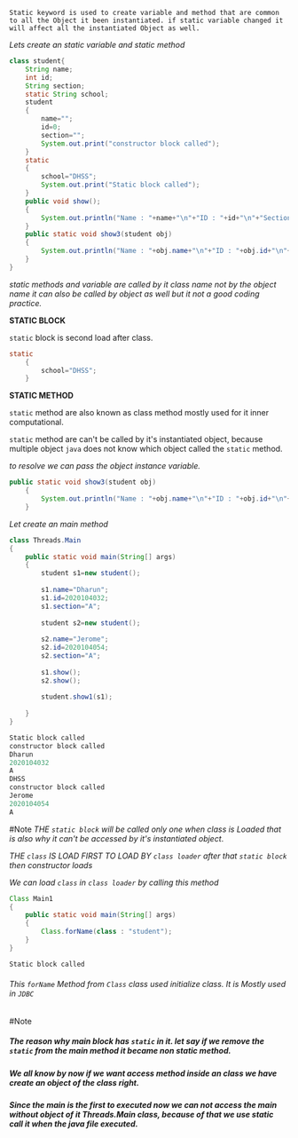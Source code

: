 
`Static keyword is used to create variable and method that are common to all the Object it been instantiated. if static variable changed it will affect all the instantiated Object as well.`

*Lets create an static variable and static method*
```java
class student{
	String name;
	int id;
	String section;
	static String school;
	student
	{
		name="";
		id=0;
		section="";
		System.out.print("constructor block called");
	}
	static
	{
		school="DHSS";
		System.out.print("Static block called");
	}
	public void show();
	{
		System.out.println("Name : "+name+"\n"+"ID : "+id+"\n"+"Section : "+section+"\n"+"School : "+school);	
	}
	public static void show3(student obj)
	{
		System.out.println("Name : "+obj.name+"\n"+"ID : "+obj.id+"\n"+"Section : "+obj.section+"\n"+"School : "+school);	
	}
}
```

*static methods and variable are called by it class name not by the object name it can also be called by object as well but it not a good coding practice.*

**STATIC BLOCK**

`static` block is second load after class.
```java
static
	{
		school="DHSS";
	}
```

**STATIC METHOD**

`static` method are also known as class method mostly used for it inner computational.

`static` method are can't be called by it's instantiated object, because multiple object `java` does not know which object called the `static` method.

*to resolve we can pass the object instance variable.*
```java
public static void show3(student obj)
	{
		System.out.println("Name : "+obj.name+"\n"+"ID : "+obj.id+"\n"+"Section : "+obj.section+"\n"+"School : "+school);	
	}
```


*Let create an main method*

```java
class Threads.Main
{
	public static void main(String[] args)
	{
		student s1=new student();
		
		s1.name="Dharun";
		s1.id=2020104032;
		s1.section="A";
		
		student s2=new student();
		
		s2.name="Jerome";
		s2.id=2020104054;
		s2.section="A";
		
		s1.show();
		s2.show();
		
		student.show1(s1);
		
	}
}
```

```java
Static block called
constructor block called
Dharun
2020104032
A
DHSS
constructor block called
Jerome
2020104054
A
```

 #Note 
 *THE `static block` will be called only one when class is Loaded that is also why it can't be accessed by it's instantiated object*.

*THE `class` IS LOAD FIRST TO LOAD BY `class loader` after that `static block`  then constructor loads*


*We can load `class` in `class loader` by calling this method*

```java
Class Main1
{
	public static void main(String[] args)
	{
		Class.forName(class : "student");
	}
}
```

```java
Static block called
```

###### *This `forName` Method from `Class` class used initialize class. It is Mostly used in  `JDBC`*

#Note 
##### *The reason why main block has  `static` in it. let say if we remove the `static` from the main method it became non static method.*
##### *We all know by now if we want access method inside an class we have create an object of the class right.*
##### *Since the main is the first to executed now we can not access the main without object of it Threads.Main class, because of that we use static call it when the java file executed.*






